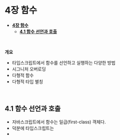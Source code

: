 # **4장 함수**

- [**4장 함수**](#4장-함수)
  - [**4.1 함수 선언과 호출**](#41-함수-선언과-호출)

<br>

**개요**

- 타입스크립트에서 함수를 선언하고 실행하는 다양한 방법
- 시그니처 오버로딩
- 다형적 함수
- 다형적 타입 별칭

<br>

## **4.1 함수 선언과 호출**

- 자바스크립트에서 함수는 일급(first-class) 객체다.
- 덕분에 타입스크립트는
-
